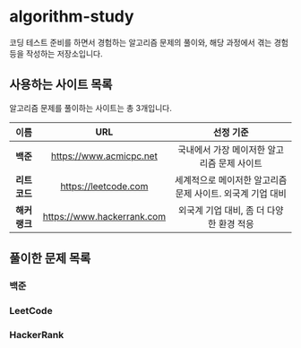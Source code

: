 # algorithm-study
코딩 테스트 준비를 하면서 경험하는 알고리즘 문제의 풀이와, 해당 과정에서 겪는 경험 등을 작성하는 저장소입니다.

## 사용하는 사이트 목록
알고리즘 문제를 풀이하는 사이트는 총 3개입니다.

|  이름  |             URL             |               선정 기준               |
|:----:|:---------------------------:|:---------------------------------:|
|  **백준**  |   https://www.acmicpc.net   |     국내에서 가장 메이저한 알고리즘 문제 사이트      |
| **리트코드** |    https://leetcode.com     | 세계적으로 메이저한 알고리즘 문제 사이트. 외국계 기업 대비 |
| **해커랭크** | https://www.hackerrank.com  |     외국계 기업 대비, 좀 더 다양한 환경 적응      |


## 풀이한 문제 목록
### 백준

### LeetCode

### HackerRank

